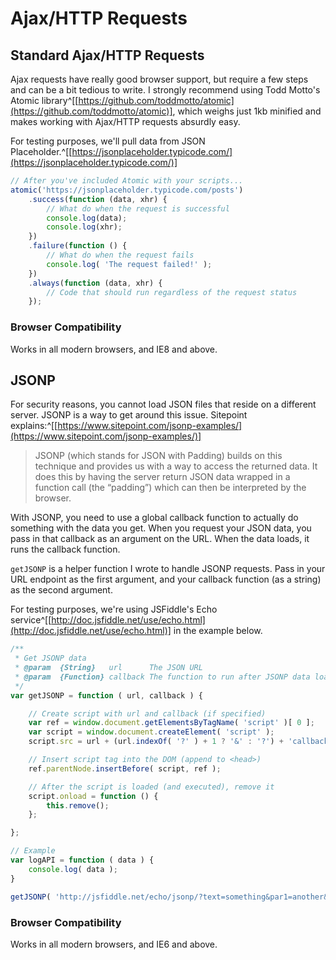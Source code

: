 
# Ajax/HTTP Requests

## Standard Ajax/HTTP Requests

Ajax requests have really good browser support, but require a few steps and can be a bit tedious to write. I strongly recommend using Todd Motto's Atomic library^[[https://github.com/toddmotto/atomic](https://github.com/toddmotto/atomic)], which weighs just 1kb minified and makes working with Ajax/HTTP requests absurdly easy.

For testing purposes, we'll pull data from JSON Placeholder.^[[https://jsonplaceholder.typicode.com/](https://jsonplaceholder.typicode.com/)]

```javascript
// After you've included Atomic with your scripts...
atomic('https://jsonplaceholder.typicode.com/posts')
	.success(function (data, xhr) {
		// What do when the request is successful
		console.log(data);
		console.log(xhr);
	})
	.failure(function () {
		// What do when the request fails
		console.log( 'The request failed!' );
	})
	.always(function (data, xhr) {
		// Code that should run regardless of the request status
	});
```

### Browser Compatibility

Works in all modern browsers, and IE8 and above.


## JSONP

For security reasons, you cannot load JSON files that reside on a different server. JSONP is a way to get around this issue. Sitepoint explains:^[[https://www.sitepoint.com/jsonp-examples/](https://www.sitepoint.com/jsonp-examples/)]

> JSONP (which stands for JSON with Padding) builds on this technique and provides us with a way to access the returned data. It does this by having the server return JSON data wrapped in a function call (the “padding”) which can then be interpreted by the browser.

With JSONP, you need to use a global callback function to actually do something with the data you get. When you request your JSON data, you pass in that callback as an argument on the URL. When the data loads, it runs the callback function.

`getJSONP` is a helper function I wrote to handle JSONP requests. Pass in your URL endpoint as the first argument, and your callback function (as a string) as the second argument.

For testing purposes, we're using JSFiddle's Echo service^[[http://doc.jsfiddle.net/use/echo.html](http://doc.jsfiddle.net/use/echo.html)] in the example below.

```javascript
/**
 * Get JSONP data
 * @param  {String}   url      The JSON URL
 * @param  {Function} callback The function to run after JSONP data loaded
 */
var getJSONP = function ( url, callback ) {

	// Create script with url and callback (if specified)
	var ref = window.document.getElementsByTagName( 'script' )[ 0 ];
	var script = window.document.createElement( 'script' );
	script.src = url + (url.indexOf( '?' ) + 1 ? '&' : '?') + 'callback=' + callback;

	// Insert script tag into the DOM (append to <head>)
	ref.parentNode.insertBefore( script, ref );

	// After the script is loaded (and executed), remove it
	script.onload = function () {
		this.remove();
	};

};

// Example
var logAPI = function ( data ) {
	console.log( data );
}

getJSONP( 'http://jsfiddle.net/echo/jsonp/?text=something&par1=another&par2=one-more', 'logAPI' );
```

### Browser Compatibility

Works in all modern browsers, and IE6 and above.